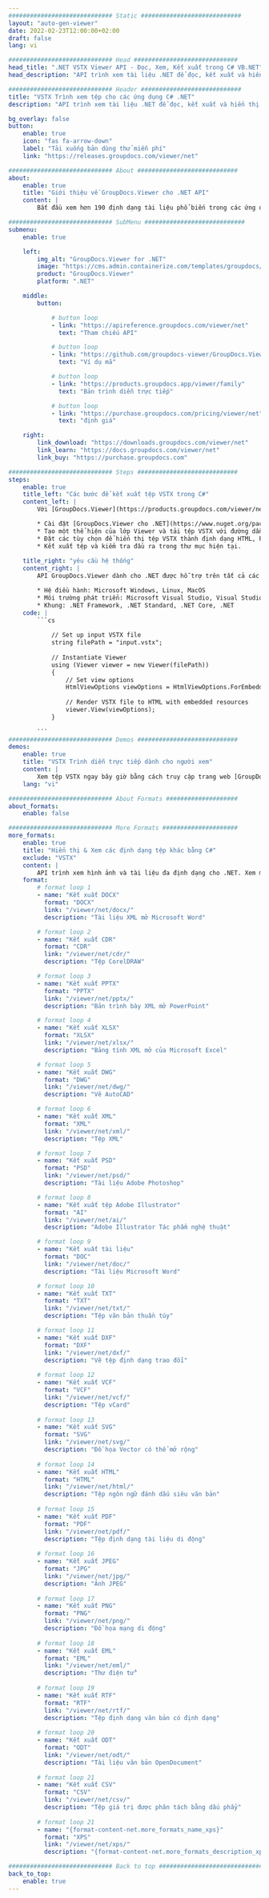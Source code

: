 ```yaml
---
############################# Static ############################
layout: "auto-gen-viewer"
date: 2022-02-23T12:00:00+02:00
draft: false
lang: vi

############################# Head #############################
head_title: ".NET VSTX Viewer API - Đọc, Xem, Kết xuất trong C# VB.NET"
head_description: "API trình xem tài liệu .NET để đọc, kết xuất và hiển thị VSTX trong bất kỳ loại ứng dụng C#, ASP.NET, VB.NET & .NET Core nào."

############################# Header ############################
title: "VSTX Trình xem tệp cho các ứng dụng C# .NET" 
description: "API trình xem tài liệu .NET để đọc, kết xuất và hiển thị tệp VSTX trong bất kỳ loại ứng dụng C#, ASP.NET, VB.NET & .NET Core nào. Xem các tệp được hiển thị với định dạng & bố cục thực trong HTML5, PDF hoặc dưới dạng hình ảnh bằng cách sử dụng một vài dòng mã." 

bg_overlay: false
button:
    enable: true
    icon: "fas fa-arrow-down"
    label: "Tải xuống bản dùng thử miễn phí"
    link: "https://releases.groupdocs.com/viewer/net"

############################# About ############################
about:
    enable: true
    title: "Giới thiệu về GroupDocs.Viewer cho .NET API" 
    content: |
        Bắt đầu xem hơn 190 định dạng tài liệu phổ biến trong các ứng dụng .NET của bạn bằng GroupDocs.Viewer cho API .NET bằng cách thêm một vài dòng mã. Các nhà phát triển có thể dễ dàng hiển thị PDF, Xử lý văn bản, Bảng tính Excel, Bản trình bày, Visio, Project, Outlook và nhiều định dạng tài liệu phổ biến khác ở chế độ HTML5, hình ảnh hoặc PDF. Kết xuất tài liệu nhanh, giống với tệp nguồn ban đầu và không yêu cầu cài đặt phần mềm bổ sung hoặc bất kỳ thư viện bên ngoài nào khác.

############################# SubMenu ############################
submenu:
    enable: true

    left:
        img_alt: "GroupDocs.Viewer for .NET"
        image: "https://cms.admin.containerize.com/templates/groupdocs/images/product-logos/90x90-noborder/groupdocs-viewer-net.png"
        product: "GroupDocs.Viewer"
        platform: ".NET"

    middle:
        button:

            # button loop
            - link: "https://apireference.groupdocs.com/viewer/net"
              text: "Tham chiếu API"

            # button loop
            - link: "https://github.com/groupdocs-viewer/GroupDocs.Viewer-for-.NET"
              text: "Ví dụ mã"

            # button loop
            - link: "https://products.groupdocs.app/viewer/family"
              text: "Bản trình diễn trực tiếp"

            # button loop
            - link: "https://purchase.groupdocs.com/pricing/viewer/net"
              text: "định giá"

    right:
        link_download: "https://downloads.groupdocs.com/viewer/net"
        link_learn: "https://docs.groupdocs.com/viewer/net"
        link_buy: "https://purchase.groupdocs.com"

############################# Steps ############################
steps:
    enable: true
    title_left: "Các bước để kết xuất tệp VSTX trong C#" 
    content_left: |
        Với [GroupDocs.Viewer](https://products.groupdocs.com/viewer/net/), bạn có thể kết xuất VSTX thành HTML, JPEG, PNG hoặc PDF trong một vài bước.

        * Cài đặt [GroupDocs.Viewer cho .NET](https://www.nuget.org/packages/groupdocs.viewer) bằng trình quản lý gói yêu thích của bạn. 
        * Tạo một thể hiện của lớp Viewer và tải tệp VSTX với đường dẫn đầy đủ. 
        * Đặt các tùy chọn để hiển thị tệp VSTX thành định dạng HTML, PNG, JPEG hoặc PDF. 
        * Kết xuất tệp và kiểm tra đầu ra trong thư mục hiện tại. 
        
    title_right: "yêu cầu hệ thống" 
    content_right: |
        API GroupDocs.Viewer dành cho .NET được hỗ trợ trên tất cả các nền tảng và hệ điều hành chính. Trước khi thực thi mã bên dưới, vui lòng đảm bảo rằng bạn đã cài đặt các điều kiện tiên quyết sau trên hệ thống của mình.

        * Hệ điều hành: Microsoft Windows, Linux, MacOS 
        * Môi trường phát triển: Microsoft Visual Studio, Visual Studio Code, .NET CLI 
        * Khung: .NET Framework, .NET Standard, .NET Core, .NET 
    code: |
        ```cs
                        
            // Set up input VSTX file
            string filePath = "input.vstx";
        
            // Instantiate Viewer
            using (Viewer viewer = new Viewer(filePath))
            {
            	// Set view options 
            	HtmlViewOptions viewOptions = HtmlViewOptions.ForEmbeddedResources();
                    
            	// Render VSTX file to HTML with embedded resources
            	viewer.View(viewOptions);
            }
             
        ```
############################# Demos ############################
demos:
    enable: true
    title: "VSTX Trình diễn trực tiếp dành cho người xem"
    content: |
        Xem tệp VSTX ngay bây giờ bằng cách truy cập trang web [GroupDocs.Viewer Online Apps](https://products.groupdocs.app/viewer/vstx).
    lang: "vi"

############################# About Formats ####################
about_formats:
    enable: false

############################# More Formats #####################
more_formats:
    enable: true
    title: "Hiển thị & Xem các định dạng tệp khác bằng C#"
    exclude: "VSTX"
    content: |
        API trình xem hình ảnh và tài liệu đa định dạng cho .NET. Xem một số định dạng tệp phổ biến dưới đây mà không cần bất kỳ người xem bên ngoài nào.
    format: 
        # format loop 1
        - name: "Kết xuất DOCX"
          format: "DOCX"
          link: "/viewer/net/docx/"
          description: "Tài liệu XML mở Microsoft Word" 

        # format loop 2
        - name: "Kết xuất CDR" 
          format: "CDR"
          link: "/viewer/net/cdr/"
          description: "Tệp CorelDRAW" 

        # format loop 3
        - name: "Kết xuất PPTX"
          format: "PPTX"
          link: "/viewer/net/pptx/"
          description: "Bản trình bày XML mở PowerPoint" 

        # format loop 4
        - name: "Kết xuất XLSX"
          format: "XLSX"
          link: "/viewer/net/xlsx/"
          description: "Bảng tính XML mở của Microsoft Excel" 

        # format loop 5
        - name: "Kết xuất DWG"
          format: "DWG"
          link: "/viewer/net/dwg/"
          description: "Vẽ AutoCAD"

        # format loop 6
        - name: "Kết xuất XML"
          format: "XML"
          link: "/viewer/net/xml/"
          description: "Tệp XML"

        # format loop 7
        - name: "Kết xuất PSD"
          format: "PSD"
          link: "/viewer/net/psd/"
          description: "Tài liệu Adobe Photoshop"

        # format loop 8
        - name: "Kết xuất tệp Adobe Illustrator"
          format: "AI"
          link: "/viewer/net/ai/"
          description: "Adobe Illustrator Tác phẩm nghệ thuật"

        # format loop 9
        - name: "Kết xuất tài liệu"
          format: "DOC"
          link: "/viewer/net/doc/"
          description: "Tài liệu Microsoft Word" 

        # format loop 10
        - name: "Kết xuất TXT" 
          format: "TXT"
          link: "/viewer/net/txt/"
          description: "Tệp văn bản thuần túy" 

        # format loop 11
        - name: "Kết xuất DXF" 
          format: "DXF"
          link: "/viewer/net/dxf/"
          description: "Vẽ tệp định dạng trao đổi"  
          
        # format loop 12
        - name: "Kết xuất VCF"
          format: "VCF"
          link: "/viewer/net/vcf/"
          description: "Tệp vCard"  
              
        # format loop 13
        - name: "Kết xuất SVG"
          format: "SVG"
          link: "/viewer/net/svg/"
          description: "Đồ họa Vector có thể mở rộng" 
          
        # format loop 14
        - name: "Kết xuất HTML"
          format: "HTML"
          link: "/viewer/net/html/"
          description: "Tệp ngôn ngữ đánh dấu siêu văn bản" 
          
        # format loop 15
        - name: "Kết xuất PDF"
          format: "PDF"
          link: "/viewer/net/pdf/"
          description: "Tệp định dạng tài liệu di động"
          
        # format loop 16
        - name: "Kết xuất JPEG"
          format: "JPG"
          link: "/viewer/net/jpg/"
          description: "Ảnh JPEG"
          
        # format loop 17
        - name: "Kết xuất PNG"
          format: "PNG"
          link: "/viewer/net/png/"
          description: "Đồ họa mạng di động" 
          
        # format loop 18
        - name: "Kết xuất EML"
          format: "EML"
          link: "/viewer/net/eml/"
          description: "Thư điện tử" 
          
        # format loop 19
        - name: "Kết xuất RTF"
          format: "RTF"
          link: "/viewer/net/rtf/"
          description: "Tệp định dạng văn bản có định dạng" 
          
        # format loop 20
        - name: "Kết xuất ODT"
          format: "ODT"
          link: "/viewer/net/odt/"
          description: "Tài liệu văn bản OpenDocument" 
          
        # format loop 21
        - name: "Kết xuất CSV"
          format: "CSV"
          link: "/viewer/net/csv/"
          description: "Tệp giá trị được phân tách bằng dấu phẩy" 
          
        # format loop 21
        - name: "{format-content-net.more_formats_name_xps}"
          format: "XPS"
          link: "/viewer/net/xps/"
          description: "{format-content-net.more_formats_description_xps}" 

############################# Back to top ###############################
back_to_top:
    enable: true
---
```

